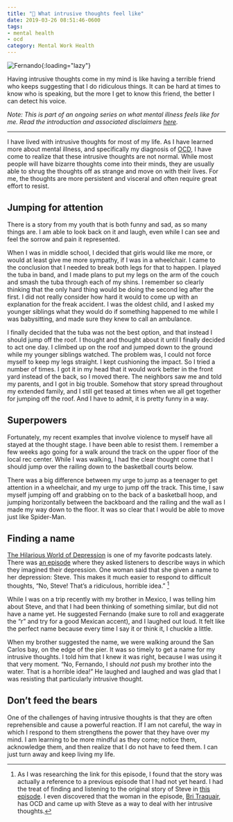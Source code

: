 ```yaml
---
title: "💮 What intrusive thoughts feel like"
date: 2019-03-26 08:51:46-0600
tags:
- mental health
- ocd
category: Mental Work Health
---
```


![Fernando](https://media.bennorris.com/images/bennorris/uploads/2019/9933398410.png){:loading="lazy"}

Having intrusive thoughts come in my mind is like having a terrible friend who keeps suggesting that I do ridiculous things. It can be hard at times to know who is speaking, but the more I get to know this friend, the better I can detect his voice.

*Note: This is part of an ongoing series on what mental illness feels like for me. Read the introduction and associated disclaimers [here](https://www.bennorris.com/2019/03/18/what-mental-illness-feels-like).*

***

I have lived with intrusive thoughts for most of my life. As I have learned more about mental illness, and specifically my diagnosis of [OCD](https://iocdf.org/about-ocd/), I have come to realize that these intrusive thoughts are not normal. While most people will have bizarre thoughts come into their minds, they are usually able to shrug the thoughts off as strange and move on with their lives. For me, the thoughts are more persistent and visceral and often require great effort to resist.

## Jumping for attention

There is a story from my youth that is both funny and sad, as so many things are. I am able to look back on it and laugh, even while I can see and feel the sorrow and pain it represented.

When I was in middle school, I decided that girls would like me more, or would at least give me more sympathy, if I was in a wheelchair. I came to the conclusion that I needed to break both legs for that to happen. I played the tuba in band, and I made plans to put my legs on the arm of the couch and smash the tuba through each of my shins. I remember so clearly thinking that the only hard thing would be doing the second leg after the first. I did not really consider how hard it would to come up with an explanation for the freak accident. I was the oldest child, and I asked my younger siblings what they would do if something happened to me while I was babysitting, and made sure they knew to call an ambulance.

I finally decided that the tuba was not the best option, and that instead I should jump off the roof. I thought and thought about it until I finally decided to act one day. I climbed up on the roof and jumped down to the ground while my younger siblings watched. The problem was, I could not force myself to keep my legs straight. I kept cushioning the impact. So I tried a number of times. I got it in my head that it would work better in the front yard instead of the back, so I moved there. The neighbors saw me and told my parents, and I got in big trouble. Somehow that story spread throughout my extended family, and I still get teased at times when we all get together for jumping off the roof. And I have to admit, it is pretty funny in a way.

## Superpowers

Fortunately, my recent examples that involve violence to myself have all stayed at the thought stage. I have been able to resist them. I remember a few weeks ago going for a walk around the track on the upper floor of the local rec center. While I was walking, I had the clear thought come that I should jump over the railing down to the basketball courts below.

There was a big difference between my urge to jump as a teenager to get attention in a wheelchair, and my urge to jump off the track. This time, I saw myself jumping off and grabbing on to the back of a basketball hoop, and jumping horizontally between the backboard and the railing and the wall as I made my way down to the floor. It was so clear that I would be able to move just like Spider-Man.

## Finding a name

[The Hilarious World of Depression](http://hilariousworld.org) is one of my favorite podcasts lately. There was [an episode](https://www.apmpodcasts.org/thwod/2017/08/imagine-depression-as-a-person-and-describe-them/) where they asked listeners to describe ways in which they imagined their depression. One woman said that she given a name to her depression: Steve. This makes it much easier to respond to difficult thoughts, “No, Steve! That’s a ridiculous, horrible idea.” [^1]

While I was on a trip recently with my brother in Mexico, I was telling him about Steve, and that I had been thinking of something similar, but did not have a name yet. He suggested Fernando (make sure to roll and exaggerate the “r” and try for a good Mexican accent), and I laughed out loud. It felt like the perfect name because every time I say it or think it, I chuckle a little.

When my brother suggested the name, we were walking around the San Carlos bay, on the edge of the pier. It was so timely to get a name for my intrusive thoughts. I told him that I knew it was right, because I was using it that very moment. “No, Fernando, I should *not* push my brother into the water. That is a horrible idea!” He laughed and laughed and was glad that I was resisting that particularly intrusive thought.

## Don’t feed the bears

One of the challenges of having intrusive thoughts is that they are often reprehensible and cause a powerful reaction. If I am not careful, the way in which I respond to them strengthens the power that they have over my mind. I am learning to be more mindful as they come; notice them, acknowledge them, and then realize that I do not have to feed them. I can just turn away and keep living my life.

[^1]: As I was researching the link for this episode, I found that the story was actually a reference to a previous episode that I had not yet heard. I had the treat of finding and listening to the original story of Steve in [this episode](https://www.apmpodcasts.org/thwod/2017/03/billy-joel-intrusive-thoughts-named-steve-and-nocturnal-carpentry/). I even discovered that the woman in the episode, [Bri Traquair](https://twitter.com/brileigh85), has OCD and came up with Steve as a way to deal with her intrusive thoughts.